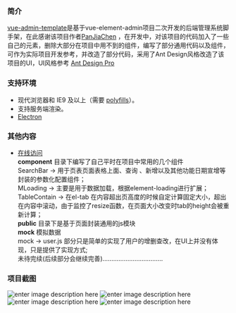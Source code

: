 
### 简介

[vue-admin-template](https://github.com/neveryielding/vue-admin-template)是基于vue-element-admin项目二次开发的后端管理系统脚手架，在此感谢该项目作者[PanJiaChen](https://github.com/PanJiaChen) ，在开发中，对该项目的代码加入了一些自己的元素，删除大部分在项目中用不到的组件，编写了部分通用代码以及组件，可作为实际项目开发参考，并改造了部分代码，采用了Ant Design风格改造了该项目的UI，UI风格参考 [Ant Design Pro](https://preview.pro.ant.design/#/dashboard/analysis)

### 支持环境
-   现代浏览器和 IE9 及以上（需要  [polyfills](https://ant.design/docs/react/getting-started-cn#%E5%85%BC%E5%AE%B9%E6%80%A7)）。
-   支持服务端渲染。
-   [Electron](http://electron.atom.io/)
###  其他内容
-  [在线访问](http://www.stars21.cn/) <br/>
**component** 目录下编写了自己平时在项目中常用的几个组件 <br/>
	SearchBar -> 用于页表页面表格上面、查询 、新增以及其他功能日期宣增等封装的参数化配置组件；<br/>
	MLoading  -> 主要是用于数据加载，根据element-loading进行扩展；<br/>
	TableContain -> 在el-tab 在内容超出页高度的时候自定计算固定大小，超出在内容中滚动，由于监控了resize函数，在页面大小改变时tab的height会被重新计算；<br/>
**public** 目录下是基于页面封装通用的js模块<br/>
**mock**  模拟数据<br/>
	mock -> user.js 部分只是简单的实现了用户的增删查改，在UI上并没有体现，只是提供了实现方式;<br/>
    未待完续(后续部分会继续完善)..................................<br/>
### 项目截图
![enter image description here](http://chuantu.biz/t6/338/1530719430x-1404817706.png)
![enter image description here](http://chuantu.biz/t6/338/1530719456x-1404817706.png)
![enter image description here](http://chuantu.biz/t6/338/1530719491x-1404817706.png)
![enter image description here](http://chuantu.biz/t6/338/1530719491x-1404817706.png)
